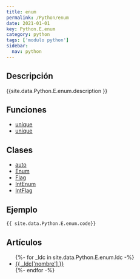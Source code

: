 ```yaml
---
title: enum
permalink: /Python/enum
date: 2021-01-01
key: Python.E.enum
category: python
tags: ['modulo python']
sidebar: 
  nav: python
---
```


## Descripción
{{site.data.Python.E.enum.description }}

## Funciones
* [unique](/Python/enum/unique/)
* [unique](/Python/enum/unique/)

## Clases
* [auto](/Python/enum/auto/)
* [Enum](/Python/enum/Enum/)
* [Flag](/Python/enum/Flag/)
* [IntEnum](/Python/enum/IntEnum/)
* [IntFlag](/Python/enum/IntFlag/)

## Ejemplo
~~~python
{{ site.data.Python.E.enum.code}}
~~~

## Artículos
<ul>
{%- for _ldc in site.data.Python.E.enum.ldc -%}
   <li>
       <a href="{{_ldc['url'] }}">{{ _ldc['nombre'] }}</a>
   </li>
{%- endfor -%}
</ul>
